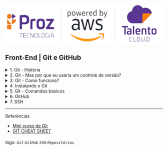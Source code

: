 ![](./assets/hd-header.png)

## Front-End | Git e GitHub

<details>
  <summary>1. Git - História</summary>
  
  - Linus Torvalds estava insatisfeito com o BitKeeper, ferramenta de controle de versão que ele utilizava para desenvolver o [kernel do Linux](https://pt.wikipedia.org/wiki/Linux_(n%C3%BAcleo)).

  - O BitKeeper foi substituído pelo Git, que é um sistema de controle de versão de código aberto.

  - O Git é um sistema de controle de versão de código aberto, que permite aos usuários acompanhar o histórico de alterações de um repositório.

  - [Linus Torvalds](https://pt.wikipedia.org/wiki/Linus_Torvalds), que é um dos fundadores do Git, criou o Git em seu laboratório de informática, em Linus Torvalds' home.


  
</details>

<details>
  <summary>2. Git - Mas por que eu usaria um controle de versão? </summary>
  
  ### Organizar o desenvolvimento de software
  - Gerenciar manualmente as versões do seu software não será mais necessário, o Git gerencia de uma forma mais organizada e eficiente para você. 
  ![](./assets/01.png)

  - O Git oferece controle total do projeto ao desenvolvedor para, entre outras coisas:
    - Visualizar as mudanças ocorridas em cada arquivo;
    - Visualizar o estado do projeto em etapas anteriores;
    - Desfazer mudanças;
    - Desenvolver funcionalidades em paralelo.

  ### Compartilhar projetos
  - Desenvolver projetos colaborativos nem sempre é fácil. Utilizar DropBox, pen drives ou afins para compartilhar código muitas vezes resulta em dor de cabeça.
  ![](./assets/02.png)

  - Estas ferramentas foram projetadas para fins genéricos, não oferecendo aspectos importantes para uma equipe de desenvolvimento, como histórico de ações de cada colaborador, consistência entre as versões dos integrantes e fácil identificação e correção de bugs.
  ![](./assets/03.png)

  - Independe da plataforma
  ![](./assets/04.png)

  - O mercado utiliza! E o Git está entre os mais populares.
  ![](./assets/05.png)

  - Quem usa Git?
  ![](./assets/06.png)

</details>

<details>
  <summary>3. Git - Como funciona?</summary>

  - Armazenamento baseado em Snapshots e não em lista de alterações
  ![](./assets/07.png)

  - SCV Distribuído. No Git, todos os clientes possuem uma cópia completa do repositório remoto.
  ![](./assets/08.png)

  - Fluxo de trabalho
  ![](./assets/09.png)

  - Working directory
  > O diretório de trabalho é o diretório onde o Git armazena os arquivos do projeto.

  - Staging Area
  > O staging area é um espaço temporário onde os arquivos são armazenados antes de serem enviados para o repositório remoto.

  - Local repo
  > O repositório local é onde os arquivos são armazenados.

  - Remote repo
  > O repositório remoto é onde os arquivos são armazenados.
  
</details>

<details>
<summary>4. Instalando o Git</summary>
...

 - Baixe o Instalador: Acesse o site oficial do Git em https://git-scm.com/ e clique no link de download para o Windows.

 - Execute o Instalador: Após o download ser concluído, execute o instalador clicando duas vezes no arquivo baixado.

 - Configuração da Instalação: Na tela de configuração, você pode optar por usar as configurações padrão ou personalizá-las de acordo com suas preferências. Clique em "Next" para prosseguir.

 - Seleção de Componentes: Na próxima tela, deixe todas as opções selecionadas por padrão, a menos que você saiba que não precisará de algum componente específico. Clique em "Next" novamente.

 - Seleção do Editor de Texto: Escolha o editor de texto que você deseja associar com o Git. O Notepad++ é uma escolha popular para muitos desenvolvedores, mas você pode selecionar qualquer editor de sua preferência. Clique em "Next".

 - Definindo as Variáveis de Ambiente: Na tela seguinte, mantenha a opção padrão selecionada para garantir que o Git seja acessível a partir da linha de comando. Clique em "Next".

 - Escolha de HTTPS ou SSH: Na próxima tela, escolha o método que você deseja usar para acessar repositórios remotos. Para a maioria dos usuários, a opção HTTPS é suficiente. Clique em "Next".

 - Configuração do Terminal: Selecione o terminal que você prefere usar com o Git. O Git Bash é uma escolha comum para usuários do Windows. Clique em "Next".

 - Instalação: Por fim, clique em "Install" para iniciar a instalação do Git no seu sistema.
 
 - Conclusão: Após a conclusão da instalação, você pode abrir o Git Bash ou qualquer outro terminal que você selecionou e começar a usar o Git. Use o comando git --version para verificar se o Git foi instalado corretamente e exibir a versão instalada.
 ...
</details>
<details>
  <summary>5. Git - Comandos básicos</summary>

  ```bash
  # Consultas rápidas. Caso não se lembre de algum comando no decorrer da prática ou queira uma explicação mais detalhada, use os comandos abaixo:

  # O comando git help é usado para obter ajuda sobre os comandos.
  git help
  ```

  - Configurando o ambiente
  >
  ```bash
  # Inicia com a Identificação
  git config --global user.name "Seu nome"
  git config --global user.email "Seu email"
  
  # Verificar se esta ok as configurações atuais
  git config --list
  ```
  - Iniciando um projeto
  >
  ```bash
  # Para iniciar um repositório Git.
  git init
  # Este comando cria toda a estrutura que o Git necessita para funcionar. Os arquivos são criador na pasta oculta .git/
  # A partir de agora você pode desenvolver seu projeto sob controle do Git
  ```
  
  - Verificando o estado do projeto
  >
  ```bash  
  # O git status exibe as alterações ocorridas no repositório desde o último commit.
  git status  
  ```

  - Adicionando arquivos

  ```bash
  # O git add adiciona ou atualiza um arquivo da staging area.
  # Ou seja, o comando informa ao Git para rastrear o referido arquivo. Caso o arquivo já esteja sob controle do Git, ele o atualiza.

  # Adicionar somente um arquivo
  git add nomearquivo.txt

  # Adicionar todos os arquivos
  git add .  
  ```

  - Confirmando mudanças

  ```bash
  # git commit transfere o estado do projeto salvo na staging area para o repositório do projeto.
  # Simplificando, ele confirma as suas modificações, criando um novo estado ou "ponto de referência" para o seu projeto. Todo commit é associado à um checksum para poder ser referenciado posteriormente.

  git commit -m "Mensagem de commit"
  ```

  - Desfazendo mudanças

  ```bash
  # O comando git restore restaura o estado do arquivo para o estado anterior ao commit.
  git restore arquivo.txt
  ```  

  - Vinculando repositório local com o remoto
  
  ```bash
  # O comando git remote add adiciona um repositório remoto ao projeto.
  git remote add origin https://github.com/<usuário>/<repositório>.git
  ```
  
  - Renomeando branch de Master para main

  ```bash
  # O comando git branch -m <novonome>
  git branch -m main
  ```

  - Enviando mudanças para o repositório remoto
  
  ```bash
  # O comando git push envia as mudanças para o repositório remoto.
  git push -u origin main
  caso não funcione tente o force
  git push -f origin main
  ```

  - Atualizando o repositório remoto
  
  ```bash
  # O comando git pull atualiza o repositório remoto com as mudanças do repositório local.
  git pull
  ```

  - Clonando repositório remoto
  
  ```bash
  # O comando git clone cria um repositório local a partir de um repositório remoto.
  git clone https://github.com/<usuário>/<repositório>.git
  ```
</details>

<details>
  <summary>6. GitHub</summary>

  > GitHub é uma plataforma de hospedagem de código-fonte e arquivos com controle de versão usando o Git. Ele permite que programadores, utilitários ou qualquer usuário cadastrado na plataforma contribuam em projetos privados e/ou Open Source de qualquer lugar do mundo. 

  > Criar uma conta [link](https://github.com/signup)  

  ![](./assets/10.png)
</details>

<details>
  <summary>7. SSH</summary>  

  > Secure Shell é um protocolo de rede criptográfico para operação de serviços de rede de forma segura sobre uma rede insegura. O melhor exemplo de aplicação conhecido é para login remoto de utilizadores a sistemas de computadores.
  
  - Gerar chave pública e privada [link](https://docs.github.com/pt/authentication/connecting-to-github-with-ssh)

  ![](./assets/11.png)
  
</details>

-------------------------------
Referências
 - [Mini curso de Git](https://minicursogit.github.io/#/)
 - [GIT CHEAT SHEET](https://education.github.com/git-cheat-sheet-education.pdf)

###### tags: `Git` `GitHub` `SSH` `Repositórios`